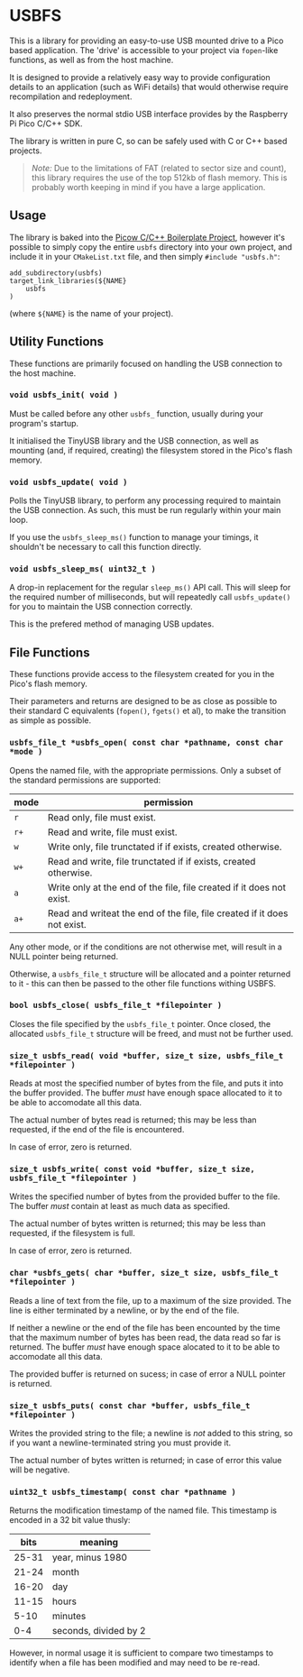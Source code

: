 # USBFS

This is a library for providing an easy-to-use USB mounted drive to a Pico
based application. The 'drive' is accessible to your project via `fopen`-like
functions, as well as from the host machine.

It is designed to provide a relatively easy way to provide configuration 
details to an application (such as WiFi details) that would otherwise require
recompilation and redeployment.

It also preserves the normal stdio USB interface provides by the Raspberry Pi
Pico C/C++ SDK.

The library is written in pure C, so can be safely used with C or C++ based
projects.

> *Note:* Due to the limitations of FAT (related to sector size and count),
> this library requires the use of the top 512kb of flash memory. This is
> probably worth keeping in mind if you have a large application.


## Usage

The library is baked into the [Picow C/C++ Boilerplate Project](https://github.com/ahnlak/picow-boilerplate),
however it's possible to simply copy the entire `usbfs` directory into your
own project, and include it in your `CMakeList.txt` file, and then simply
`#include "usbfs.h"`:

```
add_subdirectory(usbfs)
target_link_libraries(${NAME} 
    usbfs
)
```

(where `${NAME}` is the name of your project).


## Utility Functions

These functions are primarily focused on handling the USB connection to the 
host machine.


### `void usbfs_init( void )`

Must be called before any other `usbfs_` function, usually during your program's
startup. 

It initialised the TinyUSB library and the USB connection, as well as mounting
(and, if required, creating) the filesystem stored in the Pico's flash memory.


### `void usbfs_update( void )`

Polls the TinyUSB library, to perform any processing required to maintain the 
USB connection. As such, this must be run regularly within your main loop. 

If you use the `usbfs_sleep_ms()` function to manage your timings, it shouldn't
be necessary to call this function directly.


### `void usbfs_sleep_ms( uint32_t )`

A drop-in replacement for the regular `sleep_ms()` API call. This will sleep
for the required number of milliseconds, but will repeatedly call `usbfs_update()`
for you to maintain the USB connection correctly.

This is the prefered method of managing USB updates.


## File Functions

These functions provide access to the filesystem created for you in the Pico's
flash memory.

Their parameters and returns are designed to be as close as possible to their
standard C equivalents (`fopen()`, `fgets()` et al), to make the transition
as simple as possible.


### `usbfs_file_t *usbfs_open( const char *pathname, const char *mode )`

Opens the named file, with the appropriate permissions. Only a subset of the
standard permissions are supported:

|mode|permission|
|----|----------|
|`r`|Read only, file must exist.|
|`r+`|Read and write, file must exist.|
|`w`|Write only, file trunctated if if exists, created otherwise.|
|`w+`|Read and write, file trunctated if if exists, created otherwise.|
|`a`|Write only at the end of the file, file created if it does not exist.|
|`a+`|Read and writeat the end of the file, file created if it does not exist.|

Any other mode, or if the conditions are not otherwise met, will result in
a NULL pointer being returned. 

Otherwise, a `usbfs_file_t` structure will be allocated and a pointer returned
to it - this can then be passed to the other file functions withing USBFS.


### `bool usbfs_close( usbfs_file_t *filepointer )`

Closes the file specified by the `usbfs_file_t` pointer. Once closed, the
allocated `usbfs_file_t` structure will be freed, and must not be further used.


### `size_t usbfs_read( void *buffer, size_t size, usbfs_file_t *filepointer )`

Reads at most the specified number of bytes from the file, and puts it into
the buffer provided. The buffer *must* have enough space allocated to it to be
able to accomodate all this data.

The actual number of bytes read is returned; this may be less than requested,
if the end of the file is encountered.

In case of error, zero is returned.


### `size_t usbfs_write( const void *buffer, size_t size, usbfs_file_t *filepointer )`

Writes the specified number of bytes from the provided buffer to the file. The
buffer *must* contain at least as much data as specified.

The actual number of bytes written is returned; this may be less than requested,
if the filesystem is full.

In case of error, zero is returned.


### `char *usbfs_gets( char *buffer, size_t size, usbfs_file_t *filepointer )`

Reads a line of text from the file, up to a maximum of the size provided. The
line is either terminated by a newline, or by the end of the file.

If neither a newline or the end of the file has been encounted by the time that
the maximum number of bytes has been read, the data read so far is returned. The
buffer *must* have enough space alocated to it to be able to accomodate all
this data.

The provided buffer is returned on sucess; in case of error a NULL pointer is
returned.


### `size_t usbfs_puts( const char *buffer, usbfs_file_t *filepointer )`

Writes the provided string to the file; a newline is *not* added to this string,
so if you want a newline-terminated string you must provide it.

The actual number of bytes written is returned; in case of error this value
will be negative.


### `uint32_t usbfs_timestamp( const char *pathname )`

Returns the modification timestamp of the named file. This timestamp is encoded
in a 32 bit value thusly:

|bits|meaning|
|----|-------|
|25-31|year, minus 1980|
|21-24|month|
|16-20|day|
|11-15|hours|
|5-10|minutes|
|0-4|seconds, divided by 2|

However, in normal usage it is sufficient to compare two timestamps to identify
when a file has been modified and may need to be re-read.
